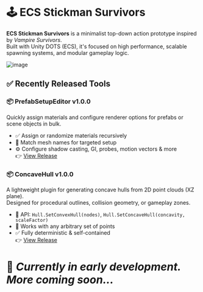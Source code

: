 # 🕹 ECS Stickman Survivors

**ECS Stickman Survivors** is a minimalist top-down action prototype inspired by *Vampire Survivors*.  
Built with Unity DOTS (ECS), it's focused on high performance, scalable spawning systems, and modular gameplay logic.

![image](https://github.com/user-attachments/assets/2b94c339-45be-4d16-b060-d73a09878c5e)


## ✅ Recently Released Tools

### 📦 PrefabSetupEditor v1.0.0
Quickly assign materials and configure renderer options for prefabs or scene objects in bulk.
- ✅ Assign or randomize materials recursively  
- 🎯 Match mesh names for targeted setup  
- ⚙️ Configure shadow casting, GI, probes, motion vectors & more  
👉 [View Release](https://github.com/SinlessDevil/EcsStickmanSurvivors/releases/tag/PrefabSetupEditor-v1.0.0)

### 📦 ConcaveHull v1.0.0
A lightweight plugin for generating concave hulls from 2D point clouds (XZ plane).  
Designed for procedural outlines, collision geometry, or gameplay zones.
- 📘 API: `Hull.SetConvexHull(nodes)`, `Hull.SetConcaveHull(concavity, scaleFactor)`  
- 🔄 Works with any arbitrary set of points  
- ✅ Fully deterministic & self-contained  
👉 [View Release]([https://github.com/your-repo-link/releases/tag/ConcaveHull-v1.0.0](https://github.com/SinlessDevil/EcsStickmanSurvivors/releases/tag/ConcaveHull-v1.0.0))


# 📌 *Currently in early development. More coming soon...*
